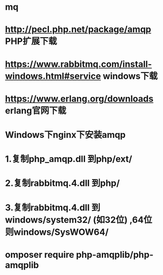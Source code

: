 # mq
# http://pecl.php.net/package/amqp PHP扩展下载
# https://www.rabbitmq.com/install-windows.html#service windows下载
# https://www.erlang.org/downloads erlang官网下载

# Windows下nginx下安装amqp
# 1.复制php_amqp.dll 到php/ext/ 
# 2.复制rabbitmq.4.dll 到php/
# 3.复制rabbitmq.4.dll 到windows/system32/ (如32位) ,64位则windows/SysWOW64/

# omposer require php-amqplib/php-amqplib
